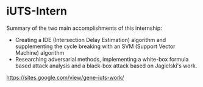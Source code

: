# iUTS-Intern
Summary of the two main accomplishments of this internship:
- Creating a IDE (Intersection Delay Estimation) algorithm and supplementing the cycle breaking with an SVM (Support Vector Machine) algorithm
- Researching adversarial methods, implementing a white-box formula based attack analysis and a black-box attack based on Jagielski's work.

https://sites.google.com/view/gene-iuts-work/
